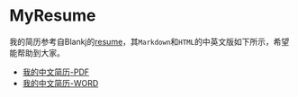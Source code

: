 # MyResume

我的简历参考自Blankj的[resume](https://github.com/Blankj/resume/edit/master/README.md)，其`Markdown`和`HTML`的中英文版如下所示，希望能帮助到大家。

* [我的中文简历-PDF](https://github.com/JsonChao/MyResume/blob/master/%E5%B1%88%E8%B6%85-Android%E5%BC%80%E5%8F%91%E5%B7%A5%E7%A8%8B%E5%B8%88-%E4%B8%AA%E4%BA%BA%E7%AE%80%E5%8E%86.pdf)
* [我的中文简历-WORD](https://github.com/JsonChao/MyResume/blob/master/%E5%B1%88%E8%B6%85-Android%E5%BC%80%E5%8F%91%E5%B7%A5%E7%A8%8B%E5%B8%88-%E4%B8%AA%E4%BA%BA%E7%AE%80%E5%8E%86.docx)

